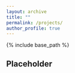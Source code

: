 ```yaml
---
layout: archive
title: ""
permalink: /projects/
author_profile: true
---
```


{% include base_path %}


## Placeholder